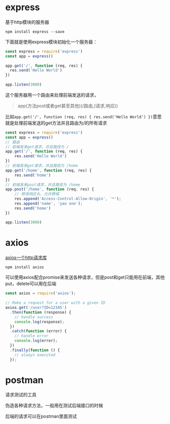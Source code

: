 # express

基于http模块的服务器

```
npm install express --save
```
下面就是使用express模块初始化一个服务器：
```js
const express = require('express')
const app = express()
 
app.get('/', function (req, res) {
  res.send('Hello World')
})
 
app.listen(3000)
```
这个服务器用一个路由来处理前端发送的请求，

> app(方法post或者get甚至其他)(/路由,(请求,响应))

比如`app.get('/', function (req, res) {
    res.send('Hello World')
})`意思就是处理前端发送的get方法并且路由为/的所有请求

```js
const express = require('express')
const app = express()
// 路由
// 前端发来get请求，并且路径为 /
app.get('/', function (req, res) {
    res.send('Hello World')
})
// 前端发来get请求，并且路径为 /home
app.get('/home', function (req, res) {
    res.send('home')
})
// 前端发来post请求，并且路径为 /home
app.post('/home', function (req, res) {
    // 修改响应头，允许跨域
    res.append('Access-Control-Allow-Origin', '*');
    res.append('name', 'yao one');
    res.send('home')
})

app.listen(3000)
```

# axios

[axios一个http请求库](http://www.axios-js.com/)

```bash
npm install axios
```
可以使用axios配合promise来发送各种请求，但是post和get只能用在前端，其他put，delete可以用在后端
```js
const axios = require('axios');
 
// Make a request for a user with a given ID
axios.get('/user?ID=12345')
  .then(function (response) {
    // handle success
    console.log(response);
  })
  .catch(function (error) {
    // handle error
    console.log(error);
  })
  .finally(function () {
    // always executed
  });
```

# postman

请求测试的工具

伪造各种请求方法，一般用在测试后端接口的时候

后端的请求可以在postman里面测试


